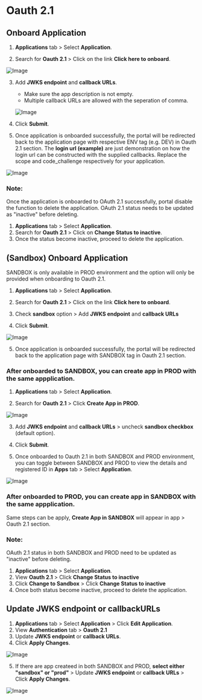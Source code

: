 # Oauth 2.1

## Onboard Application

1. **Applications** tab > Select **Application**.

2. Search for **Oauth 2.1** > Click on the link **Click here to onboard**.

![Image](./image/oauth/onboard-oauth.png)

3. Add **JWKS endpoint** and **callback URLs**.

   - Make sure the app description is not empty.
   - Multiple callback URLs are allowed with the seperation of comma.

   ![Image](./image/oauth/onboarding-oauth.png)

4. Click **Submit**.

5. Once application is onboarded successfully, the portal will be redirected back to the application page with respective ENV tag (e.g. DEV) in Oauth 2.1 section. The **login url (example)** are just demonstration on how the login url can be constructed with the supplied callbacks. Replace the scope and code_challenge respectively for your application.

![Image](./image/oauth/onboarded-oauth.png)

### Note:

Once the application is onboarded to OAuth 2.1 successfully, portal disable the function to delete the application. OAuth 2.1 status needs to be updated as "inactive" before deleting.

1. **Applications** tab > Select **Application**.
2. Search for **Oauth 2.1** > Click on **Change Status to inactive**.
3. Once the status become inactive, proceed to delete the application.

## (Sandbox) Onboard Application

SANDBOX is only available in PROD environment and the option will only be provided when onboarding to Oauth 2.1.

1. **Applications** tab > Select **Application**.

2. Search for **Oauth 2.1** > Click on the link **Click here to onboard**.

3. Check **sandbox** option > Add **JWKS endpoint** and **callback URLs**

4. Click **Submit**.

![Image](./image/oauth/sandbox-onboarding.png)

5. Once application is onboarded successfully, the portal will be redirected back to the application page with SANDBOX tag in Oauth 2.1 section.

### After onboarded to SANDBOX, you can create app in PROD with the same appplication.

1. **Applications** tab > Select **Application**.

2. Search for **Oauth 2.1** > Click **Create App in PROD**.

![Image](./image/oauth/sandbox-create-prod.png)

3. Add **JWKS endpoint** and **callback URLs** > uncheck **sandbox checkbox** (default option).

4. Click **Submit**.

5. Once onboarded to Oauth 2.1 in both SANDBOX and PROD environment, you can toggle between SANDBOX and PROD to view the details and registered ID in **Apps** tab > Select **Application**.

![Image](./image/oauth/sandbox-and-prod-apps.png)

### After onboarded to PROD, you can create app in SANDBOX with the same appplication.

Same steps can be apply, **Create App in SANDBOX** will appear in app > Oauth 2.1 section.

### Note:

OAuth 2.1 status in both SANDBOX and PROD need to be updated as "inactive" before deleting.

1. **Applications** tab > Select **Application**.
2. View **Oauth 2.1** > Click **Change Status to inactive**
3. Click **Change to Sandbox** > Click **Change Status to inactive**
4. Once both status become inactive, proceed to delete the application.

## Update JWKS endpoint or callbackURLs

1. **Applications** tab > Select **Application** > Click **Edit Application**.
2. View **Authentication** tab > **Oauth 2.1**
3. Update **JWKS endpoint** or **callback URLs**.
4. Click **Apply Changes**.

![Image](./image/oauth/update-oauth-info.png)

5. If there are app createed in both SANDBOX and PROD, **select either "sandbox" or "prod"** > Update **JWKS endpoint** or **callback URLs** > Click **Apply Changes**.

![Image](./image/oauth/update-oauth-info-toggle.png)
